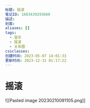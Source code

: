 ```yaml
---
标题: 摇滚
笔记ID: 1683439293660
描述: 
封面: 
aliases: []
tags:
  - 音乐
  - 摇滚
  - 关系图
cssclasses: 
创建时间: 2023-05-07 14:01:33
更新时间: 2023-12-31 01:17:22
---
```


# 摇滚

![[Pasted image 20230210091105.png]]
